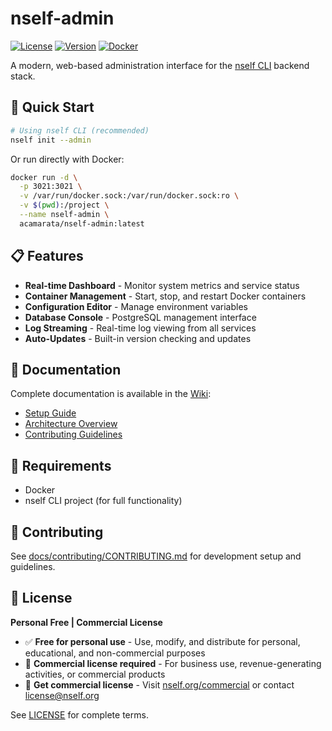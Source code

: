 # nself-admin

[![License](https://img.shields.io/badge/license-Personal%20Free%20%7C%20Commercial-green.svg)](LICENSE)
[![Version](https://img.shields.io/badge/version-0.2.0-blue.svg)](https://github.com/acamarata/nself-admin/releases)
[![Docker](https://img.shields.io/badge/docker-acamarata%2Fnself--admin-blue.svg)](https://hub.docker.com/r/acamarata/nself-admin)

A modern, web-based administration interface for the [nself CLI](https://github.com/acamarata/nself) backend stack.

## 🚀 Quick Start

```bash
# Using nself CLI (recommended)
nself init --admin
```

Or run directly with Docker:

```bash
docker run -d \
  -p 3021:3021 \
  -v /var/run/docker.sock:/var/run/docker.sock:ro \
  -v $(pwd):/project \
  --name nself-admin \
  acamarata/nself-admin:latest
```

## 📋 Features

- **Real-time Dashboard** - Monitor system metrics and service status
- **Container Management** - Start, stop, and restart Docker containers
- **Configuration Editor** - Manage environment variables
- **Database Console** - PostgreSQL management interface
- **Log Streaming** - Real-time log viewing from all services
- **Auto-Updates** - Built-in version checking and updates

## 📖 Documentation

Complete documentation is available in the [Wiki](https://github.com/acamarata/nself-admin/wiki):

- [Setup Guide](https://github.com/acamarata/nself-admin/wiki/developer/Setup)
- [Architecture Overview](https://github.com/acamarata/nself-admin/wiki/developer/Architecture)
- [Contributing Guidelines](https://github.com/acamarata/nself-admin/wiki/contributing/CONTRIBUTING)

## 🔧 Requirements

- Docker
- nself CLI project (for full functionality)

## 🤝 Contributing

See [docs/contributing/CONTRIBUTING.md](docs/contributing/CONTRIBUTING.md) for development setup and guidelines.

## 📄 License

**Personal Free | Commercial License**

- ✅ **Free for personal use** - Use, modify, and distribute for personal, educational, and non-commercial purposes
- 💼 **Commercial license required** - For business use, revenue-generating activities, or commercial products
- 🔗 **Get commercial license** - Visit [nself.org/commercial](https://nself.org/commercial) or contact license@nself.org

See [LICENSE](LICENSE) for complete terms.
